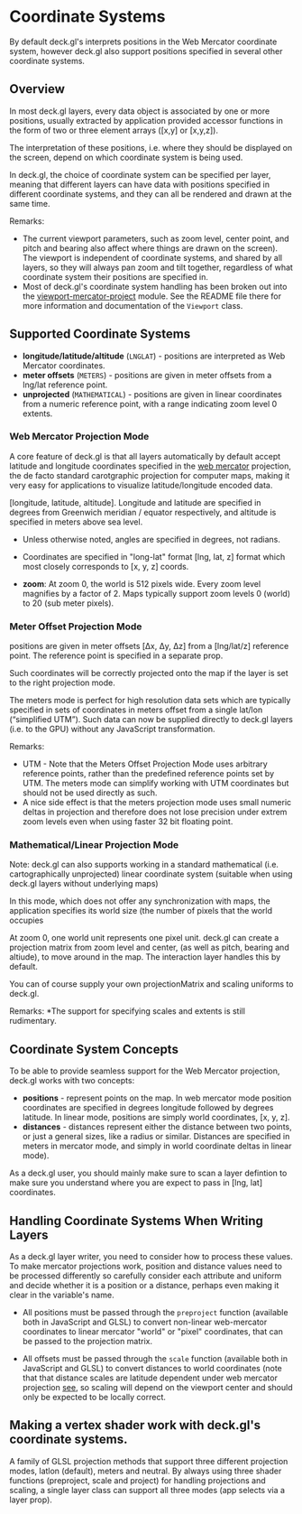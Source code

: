 # Coordinate Systems

By default deck.gl's interprets positions in the Web Mercator
coordinate system, however deck.gl  also support positions
specified in several other coordinate systems.


## Overview

In most deck.gl layers, every data object is associated by one or more
positions, usually extracted by application provided accessor functions
in the form of two or three element arrays ([x,y] or [x,y,z]).

The interpretation of these positions, i.e. where they should be
displayed on the screen, depend on which coordinate system is being
used.

In deck.gl, the choice of coordinate system can be specified per layer,
meaning that different layers can have data with positions specified
in different coordinate systems, and they can all be rendered and drawn
at the same time.

Remarks:
* The current viewport parameters, such as zoom level,
  center point, and pitch and bearing also affect where things are drawn
  on the screen). The viewport is independent of coordinate systems,
  and shared by all layers, so they will always pan zoom and tilt
  together, regardless of what coordinate system their positions
  are specified in.
* Most of deck.gl's coordinate system handling has been broken out
  into the [viewport-mercator-project](https://github.com/uber-common/viewport-mercator-project) module. See the README file there for more
  information and documentation of the `Viewport` class.


## Supported Coordinate Systems

- **longitude/latitude/altitude** (`LNGLAT`) -
  positions are interpreted as Web Mercator coordinates.
- **meter offsets** (`METERS`) -
  positions are given in meter offsets from a lng/lat reference point.
- **unprojected** (`MATHEMATICAL`) -
  positions are given in linear coordinates from a numeric
  reference point, with a range indicating zoom level 0 extents.

### Web Mercator Projection Mode

A core feature of deck.gl is that all layers automatically by default
accept latitude and longitude coordinates specified in the
[web mercator](https://en.wikipedia.org/wiki/Web_Mercator) projection,
the de facto standard carotgraphic projection for computer maps,
making it very easy for applications to visualize latitude/longitude
encoded data.

[longitude, latitude, altitude]. Longitude and latitude
are specified in degrees from Greenwich meridian / equator respectively,
and altitude is specified in meters above sea level.

- Unless otherwise noted, angles are specified in degrees, not radians.
- Coordinates are specified in "long-lat" format [lng, lat, z] format which
  most closely corresponds to [x, y, z] coords.

- **zoom**: At zoom 0, the world is 512 pixels wide.
  Every zoom level magnifies by a factor of 2. Maps typically support zoom
  levels 0 (world) to 20 (sub meter pixels).

### Meter Offset Projection Mode

  positions are given in meter offsets [Δx, Δy, Δz] from a [lng/lat/z] reference point. The reference point is specified in a separate prop.

Such coordinates will be correctly projected onto the map if the layer
is set to the right projection mode.

The meters mode is perfect for high resolution data sets
which are typically specified in sets of coordinates in meters offset from
a single lat/lon (“simplified UTM”). Such data can now be supplied directly
to deck.gl layers (i.e. to the GPU) without any JavaScript transformation.

Remarks:
* UTM - Note that the Meters Offset Projection Mode uses arbitrary
  reference points, rather than the predefined reference points
  set by UTM. The meters mode can simplify working with UTM coordinates
  but should not be used directly as such.
* A nice side effect is that the meters projection mode uses small numeric
  deltas in projection and therefore does not lose precision under extrem
  zoom levels even when using faster 32 bit floating point.

### Mathematical/Linear Projection Mode

Note: deck.gl can also supports working in a standard mathematical
(i.e. cartographically unprojected) linear coordinate system
(suitable when using deck.gl layers without underlying maps)

In this mode, which does not offer any synchronization with maps, the
application specifies its world size (the number of pixels that the world
occupies

At zoom 0, one world unit represents one pixel unit.
deck.gl can create a projection matrix from zoom level and center,
(as well as pitch, bearing and altiude), to move around in the map.
The interaction layer handles this by default.

You can of course supply your own projectionMatrix and scaling uniforms
to deck.gl.

Remarks:
*The support for specifying scales and extents is still rudimentary.


## Coordinate System Concepts

To be able to provide seamless support for the Web Mercator projection,
deck.gl works with two concepts:
- **positions** - represent points on the map. In web mercator mode
  position coordinates are specified in degrees longitude followed by degrees
  latitude.
  In linear mode, positions are simply world coordinates, [x, y, z].
- **distances** - distances represent either the distance between two points,
  or just a general sizes, like a radius or similar. Distances are specified in
  meters in mercator mode, and simply in world coordinate deltas in
  linear mode).

As a deck.gl user, you should mainly make sure to scan a layer defintion to
make sure you understand where you are expect to pass in [lng, lat] coordinates.


## Handling Coordinate Systems When Writing Layers

As a deck.gl layer writer, you need to consider how to process these values.
To make mercator projections work, position and distance values need to be
processed differently so carefully consider
each attribute and uniform and decide whether it is a position or a distance,
perhaps even making it clear in the variable's name.

- All positions must be passed through the `preproject` function
  (available both in JavaScript and GLSL) to convert non-linear web-mercator
  coordinates to linear mercator "world" or "pixel" coordinates,
  that can be passed to the projection matrix.

- All offsets must be passed through the `scale` function
  (available both in JavaScript and GLSL) to convert distances
  to world coordinates (note that that distance scales are latitude dependent
  under web mercator projection
  [see](http://wiki.openstreetmap.org/wiki/Zoom_levels),
  so scaling will depend on the viewport center and should only be expected to be locally correct.

## Making a vertex shader work with deck.gl's coordinate systems.

A family of GLSL projection methods that support three different projection
modes, latlon (default), meters and neutral. By always using three shader
functions (preproject, scale and project) for handling projections and scaling,
a single layer class can support all three modes (app selects via a layer prop).
